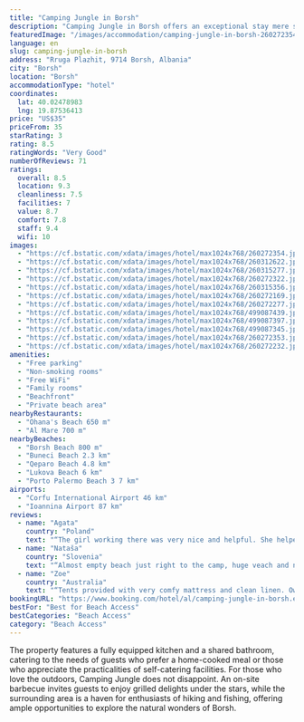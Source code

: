 ```yaml
---
title: "Camping Jungle in Borsh"
description: "Camping Jungle in Borsh offers an exceptional stay mere steps away from the pristine Borsh Beach, providing guests with a unique blend of convenience and natural beauty."
featuredImage: "/images/accommodation/camping-jungle-in-borsh-260272354.jpg"
language: en
slug: camping-jungle-in-borsh
address: "Rruga Plazhit, 9714 Borsh, Albania"
city: "Borsh"
location: "Borsh"
accommodationType: "hotel"
coordinates:
  lat: 40.02478983
  lng: 19.87536413
price: "US$35"
priceFrom: 35
starRating: 3
rating: 8.5
ratingWords: "Very Good"
numberOfReviews: 71
ratings:
  overall: 8.5
  location: 9.3
  cleanliness: 7.5
  facilities: 7
  value: 8.7
  comfort: 7.8
  staff: 9.4
  wifi: 10
images:
  - "https://cf.bstatic.com/xdata/images/hotel/max1024x768/260272354.jpg?k=d4b7e86aafabedecc2d5aab062c196ab19e93e2e623be77b9389306c951a517a&o=&hp=1"
  - "https://cf.bstatic.com/xdata/images/hotel/max1024x768/260312622.jpg?k=b97e1e62359169b4b5fc15eb843d68e66ad8fb0f73b3f8ad7d7a0698282bcab6&o=&hp=1"
  - "https://cf.bstatic.com/xdata/images/hotel/max1024x768/260315277.jpg?k=5cbd3b995fe4840bf8c853b1eeb8ecbe49a1b2f1182f41c1d56afb055a0d90ef&o=&hp=1"
  - "https://cf.bstatic.com/xdata/images/hotel/max1024x768/260272322.jpg?k=f15378b47aa0a75426b62fa04b5a2dce2037f875d22f37e92bb4cea0345b1c76&o=&hp=1"
  - "https://cf.bstatic.com/xdata/images/hotel/max1024x768/260315356.jpg?k=2cb10b589010782a765e64dcf732b59c22eeb0ff6cb00d9605668929ba5ca865&o=&hp=1"
  - "https://cf.bstatic.com/xdata/images/hotel/max1024x768/260272169.jpg?k=ce3f6926bbb2aacd3954fca489a43556321f1a2145b3e48b598ebfb0866fe8a5&o=&hp=1"
  - "https://cf.bstatic.com/xdata/images/hotel/max1024x768/260272277.jpg?k=0d91f2255d35409f4abb7ac56f05bf529c1653148ad5f53ac45e22affbada019&o=&hp=1"
  - "https://cf.bstatic.com/xdata/images/hotel/max1024x768/499087439.jpg?k=d5f8501d7158183f1437ca376b3b1040d5c4b0ed6d03ddb7684d5046b8e8b75e&o=&hp=1"
  - "https://cf.bstatic.com/xdata/images/hotel/max1024x768/499087397.jpg?k=39a557505d5eb385ca1f678bfdf0586fa398cc01ddf91858e83d276ef0578b7f&o=&hp=1"
  - "https://cf.bstatic.com/xdata/images/hotel/max1024x768/499087345.jpg?k=608c2e241e8bc3005a0df4a39ec8164fd2dcabc5b7affec5728ddb9ab942e859&o=&hp=1"
  - "https://cf.bstatic.com/xdata/images/hotel/max1024x768/260272353.jpg?k=925faba5dcd9a513c99fb07b4a7af36b042261276d165dbf586d204de5cedb70&o=&hp=1"
  - "https://cf.bstatic.com/xdata/images/hotel/max1024x768/260272232.jpg?k=7756ce1c75f4bae415b40d500e4fd363bc0969a734d9fb6cbecaeaf4931782f3&o=&hp=1"
amenities:
  - "Free parking"
  - "Non-smoking rooms"
  - "Free WiFi"
  - "Family rooms"
  - "Beachfront"
  - "Private beach area"
nearbyRestaurants:
  - "Ohana's Beach 650 m"
  - "Al Mare 700 m"
nearbyBeaches:
  - "Borsh Beach 800 m"
  - "Buneci Beach 2.3 km"
  - "Qeparo Beach 4.8 km"
  - "Lukova Beach 6 km"
  - "Porto Palermo Beach 3 7 km"
airports:
  - "Corfu International Airport 46 km"
  - "Ioannina Airport 87 km"
reviews:
  - name: "Agata"
    country: "Poland"
    text: "“The girl working there was very nice and helpful. She helped us organize a bus to Tirana, even called the driver to book us seats. The place was really great as well, just by the sea, you could hear the waves as you were falling asleep. The...”"
  - name: "Nataša"
    country: "Slovenia"
    text: "“Almost empty beach just right to the camp, huge veach and no peaple in high season, which is just a miracle. The most beautiful beach In Ionian sea on albanian coast”"
  - name: "Zoe"
    country: "Australia"
    text: "“Tents provided with very comfy mattress and clean linen. Owners lent me cooking equipment, helped me organise my transfers and even walked with me to catch the bus early in the morning. The best location for quiet beach time, walking, socialising...”"
bookingURL: "https://www.booking.com/hotel/al/camping-jungle-in-borsh.en-gb.html?aid=8035640"
bestFor: "Best for Beach Access"
bestCategories: "Beach Access"
category: "Beach Access"
---
```


The property features a fully equipped kitchen and a shared bathroom, catering to the needs of guests who prefer a home-cooked meal or those who appreciate the practicalities of self-catering facilities. For those who love the outdoors, Camping Jungle does not disappoint. An on-site barbecue invites guests to enjoy grilled delights under the stars, while the surrounding area is a haven for enthusiasts of hiking and fishing, offering ample opportunities to explore the natural wonders of Borsh.